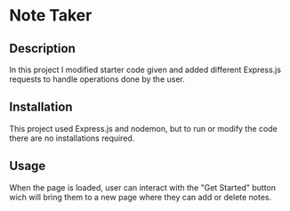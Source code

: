 # Note Taker
## Description
In this project I modified starter code given and added different Express.js requests to handle operations done by the user.
## Installation
This project used Express.js and nodemon, but to run or modify the code there are no installations required.
## Usage
When the page is loaded, user can interact with the "Get Started" button wich will bring them to a new page where they can add or delete notes.
